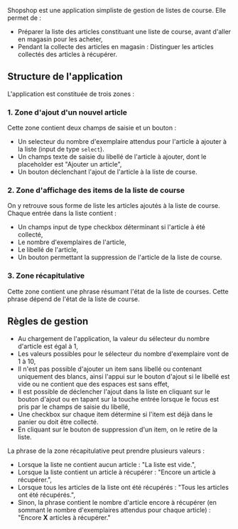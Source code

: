 Shopshop est une application simpliste de gestion de listes de course. Elle permet de :
- Préparer la liste des articles constituant une liste de course, avant d'aller en magasin pour les acheter,
- Pendant la collecte des articles en magasin : Distinguer les articles collectés des articles à récupérer.

## Structure de l'application

L'application est constituée de trois zones :

### 1. Zone d'ajout d'un nouvel article

Cette zone contient deux champs de saisie et un bouton :
* Un selecteur du nombre d'exemplaire attendus pour l'article à ajouter à la liste (input de type `select`).
* Un champs texte de saisie du libellé de l'article à ajouter, dont le placeholder est "Ajouter un article",
* Un bouton déclenchant l'ajout de l'article à la liste de course.

### 2. Zone d'affichage des items de la liste de course

On y retrouve sous forme de liste les articles ajoutés à la liste de course. Chaque entrée dans la liste contient :
* Un champs input de type checkbox déterminant si l'article à été collecté,
* Le nombre d'exemplaires de l'article,
* Le libellé de l'article,
* Un bouton permettant la suppression de l'article de la liste de course.

### 3. Zone récapitulative

Cette zone contient une phrase résumant l'état de la liste de courses. Cette phrase dépend de l'état de la liste de course.

## Règles de gestion

* Au chargement de l'application, la valeur du sélecteur du nombre d'article est égal à 1,
* Les valeurs possibles pour le sélecteur du nombre d'exemplaire vont de 1 à 10,
* Il n'est pas possible d'ajouter un item sans libellé ou contenant uniquement des blancs, ainsi l'appui sur le bouton d'ajout si le libellé est vide ou ne contient que des espaces est sans effet,
* Il est possible de déclencher l'ajout dans la liste en cliquant sur le bouton d'ajout ou en tapant sur la touche entrée lorsque le focus est pris par le champs de saisie du libellé,
* Une checkbox sur chaque item détermine si l'item est déjà dans le panier ou doit être collecté.
* En cliquant sur le bouton de suppression d'un item, on le retire de la liste.

La phrase de la zone récapitulative peut prendre plusieurs valeurs :
* Lorsque la liste ne contient aucun article : "La liste est vide.",
* Lorsque la liste contient un article à récupérer : "Encore un article à récupérer.",
* Lorsque tous les articles de la liste ont été récupérés : "Tous les articles ont été récupérés.",
* Sinon, la phrase contient le nombre d'article encore à récupérer (en sommant le nombre d'exemplaires attendus pour chaque article) : "Encore **X** articles à récupérer."